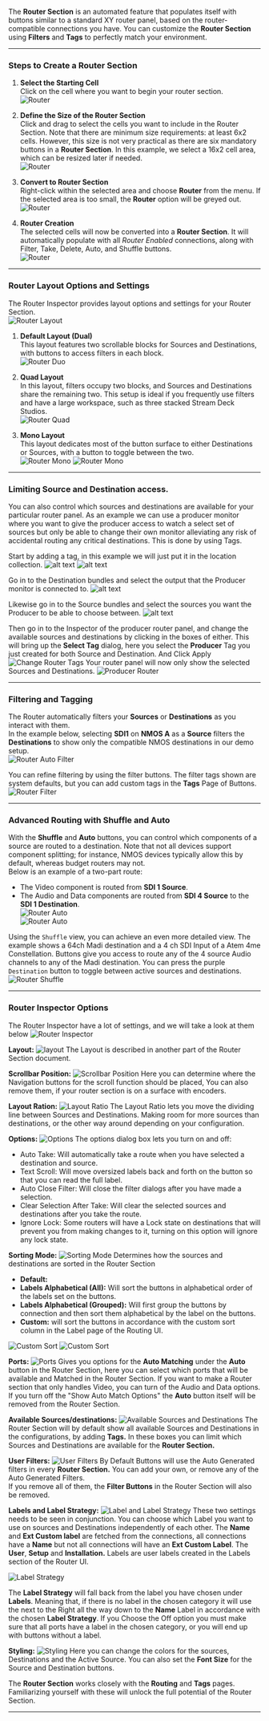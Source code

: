 The **Router Section** is an automated feature that populates itself with buttons similar to a standard XY router panel, based on the router-compatible connections you have. You can customize the **Router Section** using **Filters** and **Tags** to perfectly match your environment.

---

### Steps to Create a Router Section

1. **Select the Starting Cell**  
   Click on the cell where you want to begin your router section.  
   ![Router](images/router/router_1.png)

2. **Define the Size of the Router Section**  
   Click and drag to select the cells you want to include in the Router Section. Note that there are minimum size requirements: at least 6x2 cells. However, this size is not very practical as there are six mandatory buttons in a **Router Section**. In this example, we select a 16x2 cell area, which can be resized later if needed.  
   ![Router](images/router/router_2.png)

3. **Convert to Router Section**  
   Right-click within the selected area and choose **Router** from the menu. If the selected area is too small, the **Router** option will be greyed out.  
   ![Router](images/router/router_3.png)  
   

4. **Router Creation**  
   The selected cells will now be converted into a **Router Section**. It will automatically populate with all *Router Enabled* connections, along with Filter, Take, Delete, Auto, and Shuffle buttons.  
   ![Router](images/router/router_4.png)

---

### Router Layout Options and Settings

The Router Inspector provides layout options and settings for your Router Section.  
![Router Layout](images/router/router_inspector2.png)

1. **Default Layout (Dual)**  
   This layout features two scrollable blocks for Sources and Destinations, with buttons to access filters in each block.  
   ![Router Duo](images/router/router_duo.png)

2. **Quad Layout**  
   In this layout, filters occupy two blocks, and Sources and Destinations share the remaining two. This setup is ideal if you frequently use filters and have a large workspace, such as three stacked Stream Deck Studios.  
   ![Router Quad](images/router/router_quad.png)

3. **Mono Layout**  
   This layout dedicates most of the button surface to either Destinations or Sources, with a button to toggle between the two.  
   ![Router Mono](images/router/router_mono.png)
   ![Router Mono](images/router/router_mono2.png)
   


---
### Limiting Source and Destination access. 

You can also control which sources and destinations are available for your particular router panel.
   As an example we can use a producer monitor where you want to give the producer access to watch a select set of sources but only be able to change their own monitor alleviating any risk of accidental routing any critical destinations. This is done by using Tags.

Start by adding a tag, in this example we will just put it in the location collection.
![alt text](images/router/create_tag.png)
![alt text](images/router/create_tag2.png)

Go in to the Destination bundles and select the output that the Producer monitor is connected to.
![alt text](images/router/add_destinations.png)

Likewise go in to the Source bundles and select the sources you want the Producer to be able to choose between. 
![alt text](images/router/add_source2.png)

Then go in to the Inspector of the producer router panel, and change the available sources and destinations by clicking in the boxes of either. This will bring up the **Select Tag** dialog, here you select the **Producer** Tag you just created for both Source and Destination. And Click Apply
![Change Router Tags](images/router/router_tag_change_tags.png)
Your router panel will now only show the selected Sources and Destinations.
![Producer Router](images/router/router_producer.png)



---

### Filtering and Tagging

The Router automatically filters your **Sources** or **Destinations** as you interact with them.  
In the example below, selecting **SDI1** on **NMOS A** as a **Source** filters the **Destinations** to show only the compatible NMOS destinations in our demo setup.  
![Router Auto Filter](images/router/router_auto_filter.png)

You can refine filtering by using the filter buttons. The filter tags shown are system defaults, but you can add custom tags in the **Tags** Page of Buttons.  
![Router Filter](images/router/router_filter.png)

---

### Advanced Routing with Shuffle and Auto

With the **Shuffle** and **Auto** buttons, you can control which components of a source are routed to a destination. Note that not all devices support component splitting; for instance, NMOS devices typically allow this by default, whereas budget routers may not.  
Below is an example of a two-part route:  
- The Video component is routed from **SDI 1 Source**.  
- The Audio and Data components are routed from **SDI 4 Source** to the **SDI 1 Destination**.  
![Router Auto](images/router/router_auto_1.png)  
![Router Auto](images/router/router_auto_2.png)

Using the `Shuffle` view, you can achieve an even more detailed view. The example shows a 64ch Madi destination and a 4 ch SDI Input of a Atem 4me Constellation. Buttons give you access to route any of the 4 source Audio channels to any of the Madi destination. You can press the purple `Destination` button to toggle between active sources and destinations.  
![Router Shuffle](images/router/router_shufle.png)

---

### Router Inspector Options

The Router Inspector have a lot of settings, and we will take a look at them below 
![Router Inspector](images/router/router_inspector_3.png)

**Layout:** 
![layout](images/router/inspector/layout.png)
The Layout is described in another part of the Router Section document.

**Scrollbar Position:**
![Scrollbar Position](images/router/inspector/scrolbar_position.png)
Here you can determine where the Navigation buttons for the scroll function should be placed, You can also remove them, if your router section is on a surface with encoders.

**Layout Ration:**
![Layout Ratio](images/router/inspector/layout_ratio.png)
The Layout Ratio lets you move the dividing line between Sources and Destinations. Making room for more sources than destinations, or the other way around depending on your configuration.

**Options:**
![Options](images/router/inspector/options.png)
The options dialog box lets you turn on and off:
- Auto Take: Will automatically take a route when you have selected a destination and source.
- Text Scroll: Will move oversized labels back and forth on the button so that you can read the full label.
- Auto Close Filter: Will close the filter dialogs after you have made a selection.
- Clear Selection After Take: Will clear the selected sources and destinations after you take the route.
- Ignore Lock: Some routers will have a Lock state on destinations that will prevent you from making changes to it, turning on this option will ignore any lock state.
  
**Sorting Mode:**
![Sorting Mode](images/router/inspector/sorting_mode.png)
Determines how the sources and destinations are sorted in the Router Section

- **Default:** 
- **Labels Alphabetical (All):** Will sort the buttons in alphabetical order of the labels set on the buttons.
- **Labels Alphabetical (Grouped):** Will first group the buttons by connection and then sort them alphabetical by the label on the buttons.
- **Custom:** will sort the buttons in accordance with the custom sort column in the Label page of the Routing UI.

![Custom Sort](images/router/inspector/custom_sort.png)
![Custom Sort](images/router/inspector/custom_sort_surface.png)

**Ports:**
![Ports](images/router/inspector/ports.png)
Gives you options for the **Auto Matching** under the **Auto** button in the Router Section, here you can select which ports that will be available and Matched in the Router Section. If you want to make a Router section that only handles Video, you can turn of the Audio and Data options. If you turn off the "Show Auto Match Options" the **Auto** button itself will be removed from the Router Section. 

**Available Sources/destinations:**
![Available Sources and Destinations](images/router/inspector/available_sources_destinations.png)
The Router Section will by default show all available Sources and Destinations in the configurations, by adding **Tags.** In these boxes you can limit which Sources and Destinations are available for the **Router Section.**

**User Filters:**
![User Filters](images/router/inspector/user_filters.png)
By Default Buttons will use the Auto Generated filters in every **Router Section.** You can add your own, or remove any of the Auto Generated Filters.  
If you remove all of them, the **Filter Buttons** in the Router Section will also be removed.

**Labels and Label Strategy:**
![Label and Label Strategy](images/router/inspector/labels_and_strategy.png)
These two settings needs to be seen in conjunction.
You can choose which Label you want to use on sources and Destinations independently of each other. The **Name** and **Ext Custom label** are fetched from the connections, all connections have a **Name** but not all connections will have an **Ext Custom Label**. The **User**, **Setup** and **Installation.** Labels are user labels created in the Labels section of the Router UI.

![Label Strategy](images/router/inspector/label_strategy.png)

The **Label Strategy** will fall back from the label you have chosen under **Labels**. Meaning that, if there is no label in the chosen category it will use the next to the Right all the way down to the **Name** Label in accordance with the chosen **Label Strategy**. If you Choose the Off option you must make sure that all ports have a label in the chosen category, or you will end up with buttons without a label. 

**Styling:**
![Styling](images/router/inspector/styling.png)
Here you can change the colors for the sources, Destinations and the Active Source. You can also set the **Font Size** for the Source and Destination buttons.



The **Router Section** works closely with the **Routing** and **Tags** pages. Familiarizing yourself with these will unlock the full potential of the Router Section.

---

